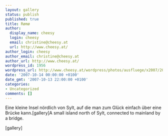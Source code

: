 ```yaml
---
layout: gallery
status: publish
published: true
title: Rømø
author:
  display_name: cheesy
  login: cheesy
  email: christine@cheesy.at
  url: http://www.cheesy.at/
author_login: cheesy
author_email: christine@cheesy.at
author_url: http://www.cheesy.at/
wordpress_id: 1956
wordpress_url: http://www.cheesy.at/wordpress/photos/ausfluege/x2007/2007-10-13/romo/
date: '2007-10-14 00:00:00 +0100'
date_gmt: '2007-10-13 22:00:00 +0100'
categories:
- Uncategorized
comments: []
---
```

<!--:de-->Eine kleine Insel nördlich von Sylt, auf die man zum Glück einfach über eine Brücke kann.[gallery]<!--:--><!--:en-->A small island north of Sylt, connected to mainland by a bridge.
[gallery]<!--:-->
